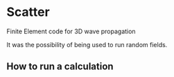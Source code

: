 # Scatter
Finite Element code for 3D wave propagation

It was the possibility of being used to run random fields.

## How to run a calculation
